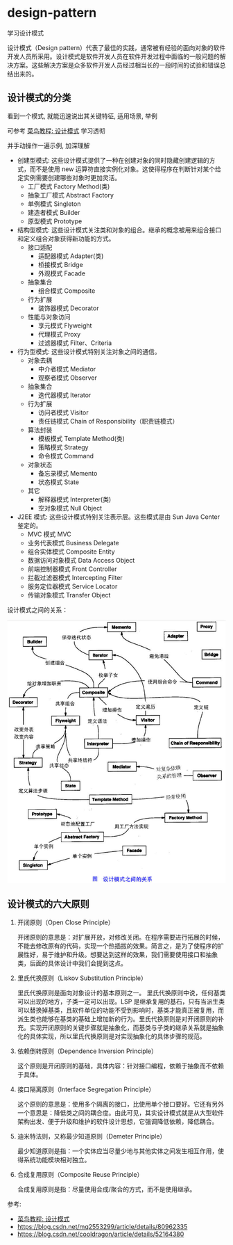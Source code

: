 # design-pattern

学习设计模式

设计模式（Design pattern）代表了最佳的实践，通常被有经验的面向对象的软件开发人员所采用。设计模式是软件开发人员在软件开发过程中面临的一般问题的解决方案。这些解决方案是众多软件开发人员经过相当长的一段时间的试验和错误总结出来的。

## 设计模式的分类

看到一个模式, 就能迅速说出其关键特征, 适用场景, 举例

可参考 [菜鸟教程: 设计模式](https://www.runoob.com/design-pattern/design-pattern-tutorial.html) 学习透彻

并手动操作一遍示例, 加深理解

- 创建型模式: 这些设计模式提供了一种在创建对象的同时隐藏创建逻辑的方式，而不是使用 new 运算符直接实例化对象。这使得程序在判断针对某个给定实例需要创建哪些对象时更加灵活。
  - 工厂模式 Factory Method(类)
  - 抽象工厂模式 Abstract Factory
  - 单例模式 Singleton
  - 建造者模式 Builder
  - 原型模式 Prototype
- 结构型模式: 这些设计模式关注类和对象的组合。继承的概念被用来组合接口和定义组合对象获得新功能的方式。
  - 接口适配
    - 适配器模式 Adapter(类)
    - 桥接模式 Bridge
    - 外观模式 Facade
  - 抽象集合
    - 组合模式 Composite
  - 行为扩展
    - 装饰器模式 Decorator
  - 性能与对象访问
    - 享元模式 Flyweight
    - 代理模式 Proxy
    - 过滤器模式 Filter、Criteria
- 行为型模式: 这些设计模式特别关注对象之间的通信。
  - 对象去耦
    - 中介者模式 Mediator
    - 观察者模式 Observer
  - 抽象集合
    - 迭代器模式 Iterator
  - 行为扩展
    - 访问者模式 Visitor
    - 责任链模式 Chain of Responsibility（职责链模式）
  - 算法封装
    - 模板模式 Template Method(类)
    - 策略模式 Strategy
    - 命令模式 Command
  - 对象状态
    - 备忘录模式 Memento
    - 状态模式 State
  - 其它
    - 解释器模式 Interpreter(类)
    - 空对象模式 Null Object
- J2EE 模式: 这些设计模式特别关注表示层。这些模式是由 Sun Java Center 鉴定的。
  - MVC 模式 MVC
  - 业务代表模式 Business Delegate
  - 组合实体模式 Composite Entity
  - 数据访问对象模式 Data Access Object
  - 前端控制器模式 Front Controller
  - 拦截过滤器模式 Intercepting Filter
  - 服务定位器模式 Service Locator
  - 传输对象模式 Transfer Object

设计模式之间的关系：

![the-relationship-between-design-patterns](./docs/img/the-relationship-between-design-patterns.jpg)

## 设计模式的六大原则

1. 开闭原则（Open Close Principle）

    开闭原则的意思是：对扩展开放，对修改关闭。在程序需要进行拓展的时候，不能去修改原有的代码，实现一个热插拔的效果。简言之，是为了使程序的扩展性好，易于维护和升级。想要达到这样的效果，我们需要使用接口和抽象类，后面的具体设计中我们会提到这点。

2. 里氏代换原则（Liskov Substitution Principle）

    里氏代换原则是面向对象设计的基本原则之一。 里氏代换原则中说，任何基类可以出现的地方，子类一定可以出现。LSP 是继承复用的基石，只有当派生类可以替换掉基类，且软件单位的功能不受到影响时，基类才能真正被复用，而派生类也能够在基类的基础上增加新的行为。里氏代换原则是对开闭原则的补充。实现开闭原则的关键步骤就是抽象化，而基类与子类的继承关系就是抽象化的具体实现，所以里氏代换原则是对实现抽象化的具体步骤的规范。

3. 依赖倒转原则（Dependence Inversion Principle）

    这个原则是开闭原则的基础，具体内容：针对接口编程，依赖于抽象而不依赖于具体。

4. 接口隔离原则（Interface Segregation Principle）

    这个原则的意思是：使用多个隔离的接口，比使用单个接口要好。它还有另外一个意思是：降低类之间的耦合度。由此可见，其实设计模式就是从大型软件架构出发、便于升级和维护的软件设计思想，它强调降低依赖，降低耦合。

5. 迪米特法则，又称最少知道原则（Demeter Principle）

    最少知道原则是指：一个实体应当尽量少地与其他实体之间发生相互作用，使得系统功能模块相对独立。

6. 合成复用原则（Composite Reuse Principle）

    合成复用原则是指：尽量使用合成/聚合的方式，而不是使用继承。

参考:

- [菜鸟教程: 设计模式](https://www.runoob.com/design-pattern/design-pattern-tutorial.html)
- https://blog.csdn.net/mq2553299/article/details/80962335
- https://blog.csdn.net/cooldragon/article/details/52164380
